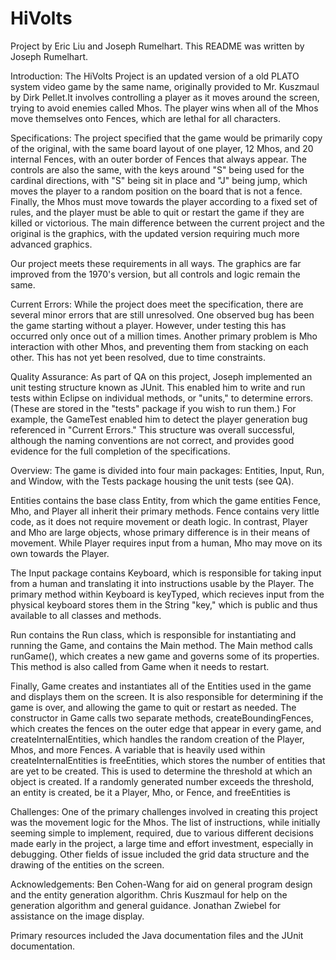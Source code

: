 # HiVolts
Project by Eric Liu and Joseph Rumelhart.
This README was written by Joseph Rumelhart.

Introduction: 
The HiVolts Project is an updated version of a old PLATO system video game by the same name, originally provided to Mr. Kuszmaul by Dirk Pellet.It involves controlling a player as it moves around the screen, trying to avoid enemies called Mhos. The player wins when all of the Mhos move themselves onto Fences, which are lethal for all characters.

Specifications:
The project specified that the game would be primarily copy of the original, with the same board layout of one player, 12 Mhos, and 20 internal Fences, with an outer border of Fences that always appear. The controls are also the same, with the keys around "S" being used for the cardinal directions, with "S" being sit in place and "J" being jump, which moves the player to a random position on the board that is not a fence. Finally, the Mhos must move towards the player according to a fixed set of rules, and the player must be able to quit or restart the game if they are killed or victorious. The main difference between the current project and the original is the graphics, with the updated version requiring much more advanced graphics. 

Our project meets these requirements in all ways. The graphics are far improved from the 1970's version, but all controls and logic remain the same. 

Current Errors:
While the project does meet the specification, there are several minor errors that are still unresolved. One observed bug has been the game starting without a player. However, under testing this has occurred only once out of a million times. Another primary problem is Mho interaction with other Mhos, and preventing them from stacking on each other. This has not yet been resolved, due to time constraints.

Quality Assurance: 
As part of QA on this project, Joseph implemented an unit testing structure known as JUnit. This enabled him to write and run tests within Eclipse on individual methods, or "units," to determine errors. (These are stored in the "tests" package if you wish to run them.) For example, the GameTest enabled him to detect the player generation bug referenced in "Current Errors." This structure was overall successful, although the naming conventions are not correct, and provides good evidence for the full completion of the specifications.

Overview:
The game is divided into four main packages: Entities, Input, Run, and Window, with the Tests package housing the unit tests (see QA). 

Entities contains the base class Entity, from which the game entities Fence, Mho, and Player all inherit their primary methods. Fence contains very little code, as it does not require movement or death logic. In contrast, Player and Mho are large objects, whose primary difference is in their means of movement. While Player requires input from a human, Mho may move on its own towards the Player. 

The Input package contains Keyboard, which is responsible for taking input from a human and translating it into instructions usable by the Player. The primary method within Keyboard is keyTyped, which recieves input from the physical keyboard stores them in the String "key," which is public and thus available to all classes and methods. 

Run contains the Run class, which is responsible for instantiating and running the Game, and contains the Main method. The Main method calls runGame(), which creates a new game and governs some of its properties. This method is also called from Game when it needs to restart.

Finally, Game creates and instantiates all of the Entities used in the game and displays them on the screen. It is also responsible for determining if the game is over, and allowing the game to quit or restart as needed. The constructor in Game calls two separate methods, createBoundingFences, which creates the fences on the outer edge that appear in every game, and createInternalEntities, which handles the random creation of the Player, Mhos, and more Fences. A variable that is heavily used within createInternalEntities is freeEntities, which stores the number of entities that are yet to be created. This is used to determine the threshold at which an object is created. If a randomly generated number exceeds the threshold, an entity is created, be it a Player, Mho, or Fence, and freeEntities is 

Challenges:
One of the primary challenges involved in creating this project was the movement logic for the Mhos. The list of instructions, while initially seeming simple to implement, required, due to various different decisions made early in the project, a large time and effort investment, especially in debugging. Other fields of issue included the grid data structure and the drawing of the entities on the screen. 

Acknowledgements: 
Ben Cohen-Wang for aid on general program design and the entity generation algorithm.
Chris Kuszmaul for help on the generation algorithm and general guidance.
Jonathan Zwiebel for assistance on the image display.

Primary resources included the Java documentation files and the JUnit documentation.
